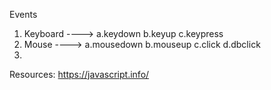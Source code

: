 Events 

1. Keyboard ----> a.keydown b.keyup c.keypress
2. Mouse    ----> a.mousedown b.mouseup c.click d.dbclick
3. 

Resources: https://javascript.info/

